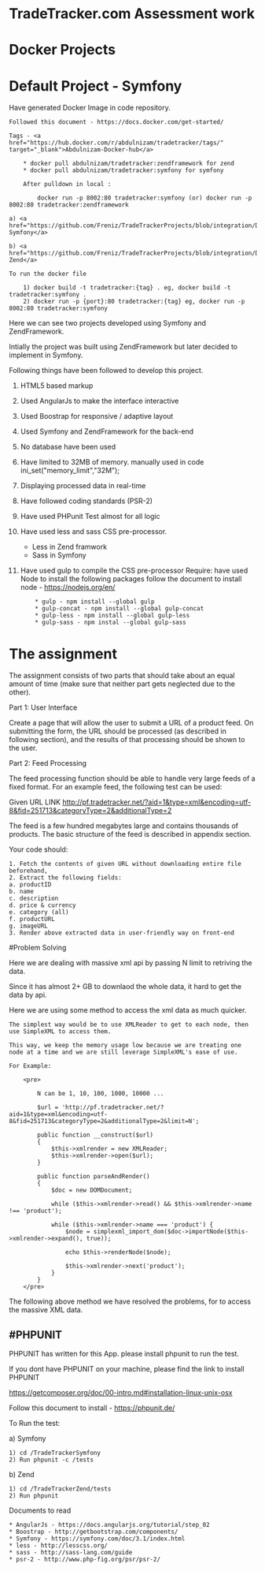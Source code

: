 # TradeTracker.com Assessment work

# Docker Projects

<h1>Default Project - Symfony</h1>

Have generated Docker Image in code repository.

	Followed this document - https://docs.docker.com/get-started/

	Tags - <a href="https://hub.docker.com/r/abdulnizam/tradetracker/tags/" target="_blank">Abdulnizam-Docker-hub</a>

		* docker pull abdulnizam/tradetracker:zendframework for zend
		* docker pull abdulnizam/tradetracker:symfony for symfony

		After pulldown in local : 

			docker run -p 8002:80 tradetracker:symfony (or) docker run -p 8002:80 tradetracker:zendframework

	a) <a href="https://github.com/Freniz/TradeTrackerProjects/blob/integration/DockerFile/symfony/Dockerfile">Dockerfile-Symfony</a>

	b) <a href="https://github.com/Freniz/TradeTrackerProjects/blob/integration/DockerFile/zend/Dockerfile">Dockerfile-Zend</a>

	To run the docker file 
	
		1) docker build -t tradetracker:{tag} . eg, docker build -t tradetracker:symfony .
		2) docker run -p {port}:80 tradetracker:{tag} eg, docker run -p 8002:80 tradetracker:symfony


Here we can see two projects developed using Symfony and ZendFramework.

Intially the project was built using ZendFramework but later decided to implement in Symfony.

Following things have been followed to develop this project.

1) HTML5 based markup
2) Used AngularJs to make the interface interactive
3) Used Boostrap for responsive / adaptive layout
4) Used Symfony and ZendFramework for the back-end
5) No database have been used
6) Have limited to 32MB of memory. manually used in code ini_set("memory_limit","32M");
7) Displaying processed data in real-time 

8) Have followed coding standards (PSR-2)
9) Have used PHPunit Test almost for all logic

10) Have used less and sass CSS pre-processor.

	* Less in Zend framwork 
	* Sass in Symfony


11) Have used gulp to compile the CSS pre-processor
	Require:
		have used Node to install the following packages
			follow the document to install node - https://nodejs.org/en/
			
			* gulp - npm install --global gulp
			* gulp-concat - npm install --global gulp-concat
			* gulp-less - npm install --global gulp-less
			* gulp-sass - npm instal --global gulp-sass 


# The assignment

The assignment consists of two parts that should take about an equal amount of time (make sure that neither part gets neglected due to the other).

Part 1: User Interface

Create a page that will allow the user to submit a URL of a product feed. On submitting the form, the URL should be processed (as described in following section), and the results of that processing should be shown to the user.

Part 2: Feed Processing

The feed processing function should be able to handle very large feeds of a fixed format. For an example feed, the following test can be used:

Given URL LINK http://pf.tradetracker.net/?aid=1&type=xml&encoding=utf-8&fid=251713&categoryType=2&additionalType=2

The feed is a few hundred megabytes large and contains thousands of products. The basic structure of the feed is described in appendix section.

Your code should:

	1. Fetch the contents of given URL without downloading entire file beforehand,
	2. Extract the following fields:
	a. productID
	b. name
	c. description
	d. price & currency
	e. category (all)
	f. productURL
	g. imageURL
	3. Render above extracted data in user-friendly way on front-end

#Problem Solving 

Here we are dealing with massive xml api by passing N limit to retriving the data. 

Since it has almost 2+ GB to downlaod the whole data, it hard to get the data by api.

Here we are using some method to access the xml data as much quicker.

	The simplest way would be to use XMLReader to get to each node, then use SimpleXML to access them.

	This way, we keep the memory usage low because we are treating one node at a time and we are still leverage SimpleXML's ease of use. 

	For Example:

		<pre>

			N can be 1, 10, 100, 1000, 10000 ...

			$url = 'http://pf.tradetracker.net/?aid=1&type=xml&encoding=utf-8&fid=251713&categoryType=2&additionalType=2&limit=N';
			
			public function __construct($url)
		    {
		        $this->xmlrender = new XMLReader;
		        $this->xmlrender->open($url);
		    }

			public function parseAndRender()
		    {
		        $doc = new DOMDocument;
		        
		        while ($this->xmlrender->read() && $this->xmlrender->name !== 'product');
		        
		        while ($this->xmlrender->name === 'product') {
		            $node = simplexml_import_dom($doc->importNode($this->xmlrender->expand(), true));
		            
		            echo $this->renderNode($node);
		            
		            $this->xmlrender->next('product');
		        }
		    }
		</pre>

The following above method we have resolved the problems, for to access the massive XML data.


#PHPUNIT
---------

PHPUNIT has written for this App. please install phpunit to run the test.

If you dont have PHPUNIT on your machine, please find the link to install PHPUNIT

https://getcomposer.org/doc/00-intro.md#installation-linux-unix-osx

Follow this document to install - https://phpunit.de/

To Run the test:

a) Symfony

	1) cd /TradeTrackerSymfony
	2) Run phpunit -c /tests

b) Zend

	1) cd /TradeTrackerZend/tests
	2) Run phpunit


Documents to read 
	 
	* AngularJs - https://docs.angularjs.org/tutorial/step_02
	* Boostrap - http://getbootstrap.com/components/
	* Symfony - https://symfony.com/doc/3.1/index.html
	* less - http://lesscss.org/
	* sass - http://sass-lang.com/guide
	* psr-2 - http://www.php-fig.org/psr/psr-2/


